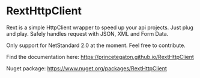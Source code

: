 # RextHttpClient
Rext is a simple HttpClient wrapper to speed up your api projects. Just plug and play. Safely handles request with JSON, XML and Form Data.

Only support for NetStandard 2.0 at the moment. Feel free to contribute.

Find the documentation here: https://princetegaton.github.io/RextHttpClient

Nuget package: https://www.nuget.org/packages/RextHttpClient
